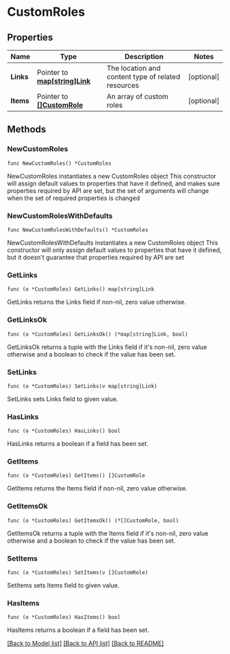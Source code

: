# CustomRoles

## Properties

Name | Type | Description | Notes
------------ | ------------- | ------------- | -------------
**Links** | Pointer to [**map[string]Link**](Link.md) | The location and content type of related resources | [optional] 
**Items** | Pointer to [**[]CustomRole**](CustomRole.md) | An array of custom roles | [optional] 

## Methods

### NewCustomRoles

`func NewCustomRoles() *CustomRoles`

NewCustomRoles instantiates a new CustomRoles object
This constructor will assign default values to properties that have it defined,
and makes sure properties required by API are set, but the set of arguments
will change when the set of required properties is changed

### NewCustomRolesWithDefaults

`func NewCustomRolesWithDefaults() *CustomRoles`

NewCustomRolesWithDefaults instantiates a new CustomRoles object
This constructor will only assign default values to properties that have it defined,
but it doesn't guarantee that properties required by API are set

### GetLinks

`func (o *CustomRoles) GetLinks() map[string]Link`

GetLinks returns the Links field if non-nil, zero value otherwise.

### GetLinksOk

`func (o *CustomRoles) GetLinksOk() (*map[string]Link, bool)`

GetLinksOk returns a tuple with the Links field if it's non-nil, zero value otherwise
and a boolean to check if the value has been set.

### SetLinks

`func (o *CustomRoles) SetLinks(v map[string]Link)`

SetLinks sets Links field to given value.

### HasLinks

`func (o *CustomRoles) HasLinks() bool`

HasLinks returns a boolean if a field has been set.

### GetItems

`func (o *CustomRoles) GetItems() []CustomRole`

GetItems returns the Items field if non-nil, zero value otherwise.

### GetItemsOk

`func (o *CustomRoles) GetItemsOk() (*[]CustomRole, bool)`

GetItemsOk returns a tuple with the Items field if it's non-nil, zero value otherwise
and a boolean to check if the value has been set.

### SetItems

`func (o *CustomRoles) SetItems(v []CustomRole)`

SetItems sets Items field to given value.

### HasItems

`func (o *CustomRoles) HasItems() bool`

HasItems returns a boolean if a field has been set.


[[Back to Model list]](../README.md#documentation-for-models) [[Back to API list]](../README.md#documentation-for-api-endpoints) [[Back to README]](../README.md)


